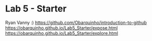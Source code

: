 # Lab 5 - Starter
Ryan Vanny :)
https://github.com/Obarquinho/introduction-to-github
https://obarquinho.github.io/Lab5_Starter/expose.html
https://obarquinho.github.io/Lab5_Starter/explore.html
